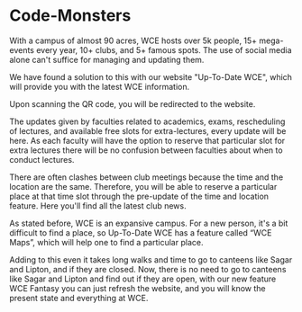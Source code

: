 # Code-Monsters

With a campus of almost 90 acres, WCE hosts over 5k people, 15+ mega-events every year, 10+ clubs, and 5+ famous spots. The use of social media alone can't suffice for managing and updating them.

We have found a solution to this with our website "Up-To-Date WCE", which will provide you with the latest WCE information.

Upon scanning the QR code, you will be redirected to the website.

The updates given by faculties related to academics, exams, rescheduling of lectures, and available free slots for extra-lectures, every update will be here. As each faculty will have the option to reserve that particular slot for extra lectures there will be no confusion between faculties about when to conduct lectures.

There are often clashes between club meetings because the time and the location are the same. Therefore, you will be able to reserve a particular place at that time slot through the pre-update of the time and location feature. Here you'll find all the latest club news.

As stated before, WCE is an expansive campus. For a new person, it's a bit difficult to find a place, so Up-To-Date WCE has a feature called “WCE Maps”, which will help one to find a particular place.

Adding to this even it takes long walks and time to go to canteens like Sagar and Lipton, and if they are closed. Now, there is no need to go to canteens like Sagar and Lipton and find out if they are open, with our new feature WCE Fantasy you can just refresh the website, and you will know the present state and everything at WCE.
